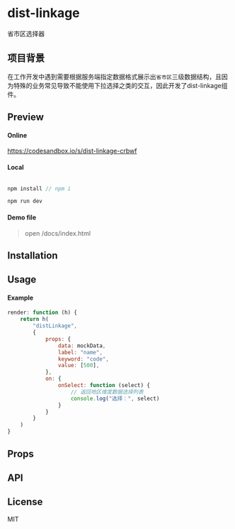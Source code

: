 # dist-linkage
省市区选择器

## 项目背景
在工作开发中遇到需要根据服务端指定数据格式展示出```省市区```三级数据结构，且因为特殊的业务常见导致不能使用下拉选择之类的交互，因此开发了dist-linkage组件。

## Preview

#### Online

https://codesandbox.io/s/dist-linkage-crbwf

#### Local

```js

npm install // npm i

npm run dev

```

#### Demo file

> open /docs/index.html


## Installation

## Usage

#### Example

```js
render: function (h) {
    return h(
        "distLinkage",
        {
            props: {
                data: mockData,
                label: "name",
                keyword: "code",
                value: [500],
            },
            on: {
                onSelect: function (select) {
                    // 返回地区维度数据选择列表
                    console.log("选择：", select)
                }
            }
        }
    )
}
```

## Props

## API

## License

MIT

